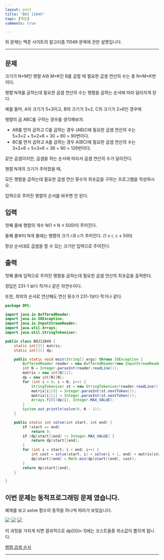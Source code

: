 ```yaml
---
layout: post
title: "BOJ 11049"
tags: [백준]
comments: true

---
```


위 문제는 백준 사이트의 알고리즘 11049 문제에 관한 설명입니다.<br>

---

## 문제 

크기가 N×M인 행렬 A와 M×K인 B를 곱할 때 필요한 곱셈 연산의 수는 총 N×M×K번이다. 

행렬 N개를 곱하는데 필요한 곱셈 연산의 수는 행렬을 곱하는 순서에 따라 달라지게 된다.

예를 들어, A의 크기가 5×3이고, B의 크기가 3×2, C의 크기가 2×6인 경우에 

행렬의 곱 ABC를 구하는 경우를 생각해보자.

* AB를 먼저 곱하고 C를 곱하는 경우 (AB)C에 필요한 곱셈 연산의 수는 <br>5×3×2 + 5×2×6 = 30 + 60 = 90번이다.
* BC를 먼저 곱하고 A를 곱하는 경우 A(BC)에 필요한 곱셈 연산의 수는 <br>3×2×6 + 5×3×6 = 36 + 90 = 126번이다.

같은 곱셈이지만, 곱셈을 하는 순서에 따라서 곱셈 연산의 수가 달라진다.

행렬 N개의 크기가 주어졌을 때, 

모든 행렬을 곱하는데 필요한 곱셈 연산 횟수의 최솟값을 구하는 프로그램을 작성하시오. 

입력으로 주어진 행렬의 순서를 바꾸면 안 된다.

## 입력

첫째 줄에 행렬의 개수 N(1 ≤ N ≤ 500)이 주어진다.

둘째 줄부터 N개 줄에는 행렬의 크기 r과 c가 주어진다. (1 ≤ r, c ≤ 500)

항상 순서대로 곱셈을 할 수 있는 크기만 입력으로 주어진다.

## 출력

첫째 줄에 입력으로 주어진 행렬을 곱하는데 필요한 곱셈 연산의 최솟값을 출력한다. 

정답은 231-1 보다 작거나 같은 자연수이다. 

또한, 최악의 순서로 연산해도 연산 횟수가 231-1보다 작거나 같다.

```java
package DP2;

import java.io.BufferedReader;
import java.io.IOException;
import java.io.InputStreamReader;
import java.util.Arrays;
import java.util.StringTokenizer;

public class BOJ11049 {
	static int[][] matrix;
	static int[][] dp;

	public static void main(String[] args) throws IOException {
		BufferedReader reader = new BufferedReader(new InputStreamReader(System.in));
		int N = Integer.parseInt(reader.readLine());
		matrix = new int[N][2];
		dp = new int[N][N];
		for (int i = 0; i < N; i++) {
			StringTokenizer st = new StringTokenizer(reader.readLine());
			matrix[i][0] = Integer.parseInt(st.nextToken());
			matrix[i][1] = Integer.parseInt(st.nextToken());
			Arrays.fill(dp[i], Integer.MAX_VALUE);
		}
		System.out.println(solve(0, N - 1));
	}

	public static int solve(int start, int end) {
		if (start == end)
			return 0;
		if (dp[start][end] != Integer.MAX_VALUE) {
			return dp[start][end];
		}
		for (int i = start; i < end; i++) {
			int cost = solve(start, i) + solve(i + 1, end) + matrix[start][0] * matrix[i][1] * matrix[end][1];
			dp[start][end] = Math.min(dp[start][end], cost);
		}
		return dp[start][end];
	}

}


```

## 이번 문제는 동적프로그래밍 문제 였습니다.

예제를 보고 solve 함수의 동작을 하나씩 따라가 보았습니다.

<img src="/images/2021년/0124/1.PNG">

<img src="/images/2021년/0124/2.PNG">

<img src="/images/2021년/0124/3.PNG">

이 과정을 거치게 되면 결과적으로 dp[0][n-1]에는 코스트들중 최소값이 뽑히게 됩니다.

<a href= "https://www.acmicpc.net/problem/11049">행렬 곱셈 순서</a>

---
